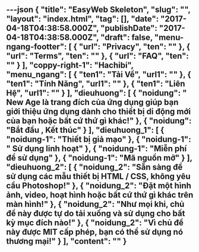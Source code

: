 ---json
{
    "title": "EasyWeb Skeleton",
    "slug": "",
    "layout": "index.html",
    "tag": [],
    "date": "2017-04-18T04:38:58.000Z",
    "publishDate": "2017-04-18T04:38:58.000Z",
    "draft": false,
    "menu-ngang-footter": [
        {
            "url": "Privacy",
            "ten": ""
        },
        {
            "url": "Terms",
            "ten": ""
        },
        {
            "url": "FAQ",
            "ten": ""
        }
    ],
    "coppy-right-1": "Hachibi",
    "menu_ngang": [
        {
            "ten1": "Tải Về",
            "url1": ""
        },
        {
            "ten1": "Tính Năng",
            "url1": ""
        },
        {
            "ten1": "Liên Hệ",
            "url1": ""
        }
    ],
    "dieuhuong": [
        {
            "noidung": " New Age là trang đích của ứng dụng giúp bạn giới thiệu ứng dụng dành cho thiết bị di động mới của bạn hoặc bất cứ thứ gì khác!"
        },
        {
            "noidung": "Bắt đầu , Kết thúc"
        }
    ],
    "dieuhuong_1": [
        {
            "noidung-1": "Thiết bị giả mạo"
        },
        {
            "noidung-1": " Sử dụng linh hoạt"
        },
        {
            "noidung-1": "Miễn phí để sử dụng"
        },
        {
            "noidung-1": "Mã nguồn mở"
        }
    ],
    "dieuhuong_2": [
        {
            "noidung_2": "Sẵn sàng để sử dụng các mẫu thiết bị HTML / CSS, không yêu cầu Photoshop!"
        },
        {
            "noidung_2": "Đặt một hình ảnh, video, hoạt hình hoặc bất cứ thứ gì khác trên màn hình!"
        },
        {
            "noidung_2": "Như mọi khi, chủ đề này được tự do tải xuống và sử dụng cho bất kỳ mục đích nào!"
        },
        {
            "noidung_2": "Vì chủ đề này được MIT cấp phép, bạn có thể sử dụng nó thương mại!"
        }
    ],
    "__content__": ""
}
---
